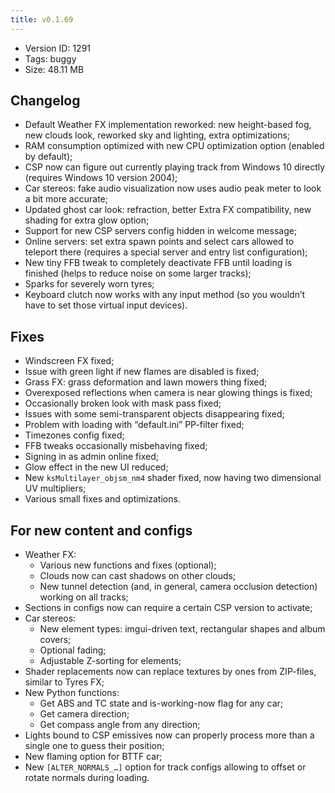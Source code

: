 ```yaml
---
title: v0.1.69
---
```


*   Version ID: 1291
*   Tags: buggy
*   Size: 48.11 MB

## Changelog

*   Default Weather FX implementation reworked: new height-based fog, new clouds look, reworked sky and lighting, extra optimizations;
*   RAM consumption optimized with new CPU optimization option (enabled by default);
*   CSP now can figure out currently playing track from Windows 10 directly (requires Windows 10 version 2004);
*   Car stereos: fake audio visualization now uses audio peak meter to look a bit more accurate;
*   Updated ghost car look: refraction, better Extra FX compatibility, new shading for extra glow option;
*   Support for new CSP servers config hidden in welcome message;
*   Online servers: set extra spawn points and select cars allowed to teleport there (requires a special server and entry list configuration);
*   New tiny FFB tweak to completely deactivate FFB until loading is finished (helps to reduce noise on some larger tracks);
*   Sparks for severely worn tyres;
*   Keyboard clutch now works with any input method (so you wouldn’t have to set those virtual input devices).

## Fixes

*   Windscreen FX fixed;
*   Issue with green light if new flames are disabled is fixed;
*   Grass FX: grass deformation and lawn mowers thing fixed;
*   Overexposed reflections when camera is near glowing things is fixed;
*   Occasionally broken look with mask pass fixed;
*   Issues with some semi-transparent objects disappearing fixed;
*   Problem with loading with “default.ini” PP-filter fixed;
*   Timezones config fixed;
*   FFB tweaks occasionally misbehaving fixed;
*   Signing in as admin online fixed;
*   Glow effect in the new UI reduced;
*   New `ksMultilayer_objsm_nm4` shader fixed, now having two dimensional UV multipliers;
*   Various small fixes and optimizations.

## For new content and configs

*   Weather FX:
    *   Various new functions and fixes (optional);
    *   Clouds now can cast shadows on other clouds;
    *   New tunnel detection (and, in general, camera occlusion detection) working on all tracks;
*   Sections in configs now can require a certain CSP version to activate;
*   Car stereos:
    *   New element types: imgui-driven text, rectangular shapes and album covers;
    *   Optional fading;
    *   Adjustable Z-sorting for elements;
*   Shader replacements now can replace textures by ones from ZIP-files, similar to Tyres FX;
*   New Python functions:
    *   Get ABS and TC state and is-working-now flag for any car;
    *   Get camera direction;
    *   Get compass angle from any direction;
*   Lights bound to CSP emissives now can properly process more than a single one to guess their position;
*   New flaming option for BTTF car;
*   New `[ALTER_NORMALS_…]` option for track configs allowing to offset or rotate normals during loading.
